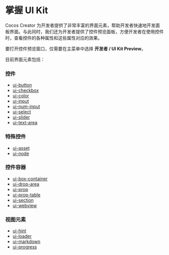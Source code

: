 # 掌握 UI Kit

Cocos Creator 为开发者提供了非常丰富的界面元素，帮助开发者快速地开发面板界面。与此同时，我们还为开发者提供了控件预览面板，方便开发者在使用控件时，查看控件的各种属性和这些属性对应的效果。

要打开控件预览窗口，仅需要在主菜单中选择 **开发者 / UI Kit Preview**。

目前界面元素包括：

### 控件

 - [ui-button](./reference/ui-button.md)
 - [ui-checkbox](./reference/ui-checkbox.md)
 - [ui-color](./reference/ui-color.md)
 - [ui-input](./reference/ui-input.md)
 - [ui-num-input](./reference/ui-num-input.md)
 - [ui-select](./reference/ui-select.md)
 - [ui-slider](./reference/ui-slider.md)
 - [ui-text-area](./reference/ui-text-area.md)

### 特殊控件

 - [ui-asset](./reference/ui-asset.md)
 - [ui-node](./reference/ui-node.md)

### 控件容器

 - [ui-box-container](./reference/ui-box-container.md)
 - [ui-drop-area](./reference/ui-drop-area.md)
 - [ui-prop](./reference/ui-prop.md)
 - [ui-prop-table](./reference/ui-prop-table.md)
 - [ui-section](./reference/ui-section.md)
 - [ui-webview](./reference/ui-webview.md)

### 视图元素

 - [ui-hint](./reference/ui-hint.md)
 - [ui-loader](./reference/ui-loader.md)
 - [ui-markdown](./reference/ui-markdown.md)
 - [ui-progress](./reference/ui-progress.md)
